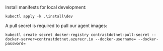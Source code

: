 Install manifests for local development:

```
kubectl apply -k .\install\dev
```

A pull secret is required to pull our agent images:
```
kubectl create secret docker-registry contrastdotnet-pull-secret --docker-server=contrastdotnet.azurecr.io --docker-username= --docker-password=
```
